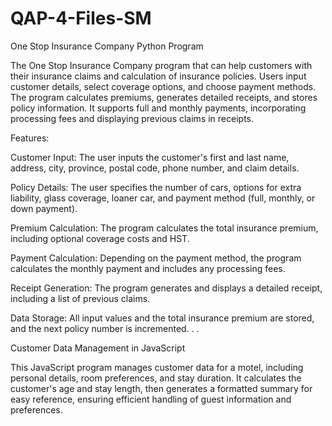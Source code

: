 # QAP-4-Files-SM
One Stop Insurance Company Python Program

The One Stop Insurance Company program that can help customers with their insurance claims and calculation of insurance policies. Users input customer details, select coverage options, and choose payment methods. The program calculates premiums, generates detailed receipts, and stores policy information. It supports full and monthly payments, incorporating processing fees and displaying previous claims in receipts.


Features:

Customer Input: The user inputs the customer's first and last name, address, city, province, postal code, phone number, and claim details.

Policy Details: The user specifies the number of cars, options for extra liability, glass coverage, loaner car, and payment method (full, monthly, or down payment).

Premium Calculation: The program calculates the total insurance premium, including optional coverage costs and HST.

Payment Calculation: Depending on the payment method, the program calculates the monthly payment and includes any processing fees.

Receipt Generation: The program generates and displays a detailed receipt, including a list of previous claims.

Data Storage: All input values and the total insurance premium are stored, and the next policy number is incremented.
.
.

Customer Data Management in JavaScript

This JavaScript program manages customer data for a motel, including personal details, room preferences, and stay duration. It calculates the customer's age and stay length, then generates a formatted summary for easy reference, ensuring efficient handling of guest information and preferences.
